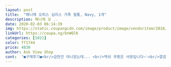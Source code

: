 ```yaml
---
layout: post 
title:  "페니체 오피스 심리스 가죽 필통, Navy, 1개" 
description: 페니체 오 ..
date: 2020-02-03 06:14:39 
img: https://static.coupangcdn.com/image/product/image/vendoritem/2018/11/29/3570058651/e8b04e39-49c0-4919-a6eb-bf1961906288.jpg 
linkUrl: https://coupa.ng/bnWQlK 
categories: [1021] 
color: ff1744 
price: 4830 
author: Ask View Shop 
cont:  "●구매후기●<br/>급한건 아니었는데... <br/>역쉬 쿠팡은 사랑입니다~♡<br/>깔끔하고 만듦새가 괜찮음.<br/><br/>네이비색은 거의 검정에 가까운 깔끔한 느낌이라 단정함.<br/><br/>만족하실것 같네요~<br/>색은 제 가방 네이비와 검정 비교해놨습니다.<br/><br/>생각보다 안에 펜이 꽤 많이 들어갑니다<br/>솔직히 엄청 좋진 않지만 가격대비 깔끔하고 심플한거 좋아하시는분들은<br/>안에 처음에 스펀지 들어있는데 저는 스펀지는 빼고 사용합니다~<br/>약간 비닐느낌나는 인조가죽?이지만 만졌을때만 얇은 느낌이고 보기에는 썩 훌륭함.<br/><br/>오오~~~~가격대비 짱~!<br/>오전에 구매했는데 당일 오후에 도착했어요~<br/>저는 심플한거 좋아해서 만족합니다<br/>저는 펜 4가지 샤프 자 칼 수정테이프 네임펜 넣었는데 충분히 다 들어가네요~~~<br/>컬러도 예쁘고 적당한크기여서 간단한 용품정도는 들어가는거같아요~<br/>확실히 안에 뭘 많이 넣을 수 잇는 것은 아니지만 그만큼 적당히만 넣으면 각이 잘 잡혀있어서 좋음.<br/><br/>" 
---
```

